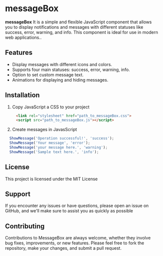 # messageBox

**messageBox** It is a simple and flexible JavaScript component that allows you to display notifications and messages with different statuses like success, error, warning, and info. This component is ideal for use in modern web applications..

## Features
- Display messages with different icons and colors.
- Supports four main statuses: success, error, warning, info.
- Option to set custom message text.
- Animations for displaying and hiding messages.

## Installation
1. Copy JavaScript a CSS to your project
 ````html
      <link rel="stylesheet" href="path_to_messageBox.css">
      <script src="path_to_messageBox.js"></script>
````

2. Create messages in JavasScript
````javascript
  ShowMessage('Operation successful!', 'success');
  ShowMessage('Your message', 'error');
  ShowMessage('your message here.', 'warning');
  ShowMessage('Sample text here.', 'info');
````

## License
This project is licensed under the MIT License

## Support
If you encounter any issues or have questions, please open an issue on GitHub, and we'll make sure to assist you as quickly as possible

## Contributing
Contributions to MessageBox are always welcome, whether they involve bug fixes, improvements, or new features. Please feel free to fork the repository, make your changes, and submit a pull request.
